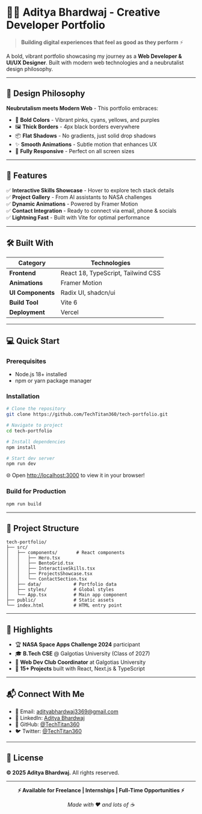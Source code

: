 # 👨‍💻 Aditya Bhardwaj - Creative Developer Portfolio

> **Building digital experiences that feel as good as they perform** ⚡

A bold, vibrant portfolio showcasing my journey as a **Web Developer & UI/UX Designer**. Built with modern web technologies and a neubrutalist design philosophy.

---

## 🎨 Design Philosophy

**Neubrutalism meets Modern Web** - This portfolio embraces:
- 🎯 **Bold Colors** - Vibrant pinks, cyans, yellows, and purples
- 🖼️ **Thick Borders** - 4px black borders everywhere
- 📦 **Flat Shadows** - No gradients, just solid drop shadows
- ✨ **Smooth Animations** - Subtle motion that enhances UX
- 📱 **Fully Responsive** - Perfect on all screen sizes

---

## 🚀 Features

✅ **Interactive Skills Showcase** - Hover to explore tech stack details  
✅ **Project Gallery** - From AI assistants to NASA challenges  
✅ **Dynamic Animations** - Powered by Framer Motion  
✅ **Contact Integration** - Ready to connect via email, phone & socials  
✅ **Lightning Fast** - Built with Vite for optimal performance  

---

## 🛠️ Built With

| Category | Technologies |
|----------|-------------|
| **Frontend** | React 18, TypeScript, Tailwind CSS |
| **Animations** | Framer Motion |
| **UI Components** | Radix UI, shadcn/ui |
| **Build Tool** | Vite 6 |
| **Deployment** | Vercel |

---

## 💻 Quick Start

### Prerequisites
- Node.js 18+ installed
- npm or yarn package manager

### Installation

```bash
# Clone the repository
git clone https://github.com/TechTitan360/tech-portfolio.git

# Navigate to project
cd tech-portfolio

# Install dependencies
npm install

# Start dev server
npm run dev
```

🌐 Open [http://localhost:3000](http://localhost:3000) to view it in your browser!

### Build for Production

```bash
npm run build
```

---

## 📂 Project Structure

```
tech-portfolio/
├── src/
│   ├── components/       # React components
│   │   ├── Hero.tsx
│   │   ├── BentoGrid.tsx
│   │   ├── InteractiveSkills.tsx
│   │   ├── ProjectsShowcase.tsx
│   │   └── ContactSection.tsx
│   ├── data/            # Portfolio data
│   ├── styles/          # Global styles
│   └── App.tsx          # Main app component
├── public/              # Static assets
└── index.html           # HTML entry point
```

---

## 🎯 Highlights

- 🏆 **NASA Space Apps Challenge 2024** participant
- 🎓 **B.Tech CSE** @ Galgotias University (Class of 2027)
- 💼 **Web Dev Club Coordinator** at Galgotias University
- 🚀 **15+ Projects** built with React, Next.js & TypeScript

---

## 📬 Connect With Me

- 📧 Email: [adityabhardwaj3369@gmail.com](mailto:adityabhardwaj3369@gmail.com)
- 💼 LinkedIn: [Aditya Bhardwaj](https://www.linkedin.com/in/aditya-bhardwaj-997120289)
- 🐙 GitHub: [@TechTitan360](https://github.com/TechTitan360)
- 🐦 Twitter: [@TechTitan360](https://twitter.com/TechTitan360)

---

## 📄 License

**© 2025 Aditya Bhardwaj.** All rights reserved.

---

<div align="center">
  
**⚡ Available for Freelance | Internships | Full-Time Opportunities ⚡**

*Made with ❤️ and lots of ☕*

</div>
